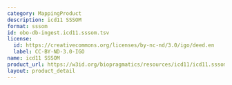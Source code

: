 ```yaml
---
category: MappingProduct
description: icd11 SSSOM
format: sssom
id: obo-db-ingest.icd11.sssom.tsv
license:
  id: https://creativecommons.org/licenses/by-nc-nd/3.0/igo/deed.en
  label: CC-BY-ND-3.0-IGO
name: icd11 SSSOM
product_url: https://w3id.org/biopragmatics/resources/icd11/icd11.sssom.tsv
layout: product_detail
---
```

